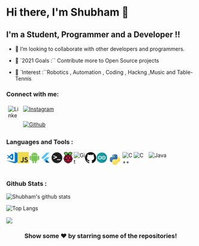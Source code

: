 
#  **Hi there, I'm Shubham** 👋

##  I'm a Student, Programmer and a Developer !!

- 👯 I’m looking to collaborate with other developers and programmers.

- 🥅 `2021 Goals :`` Contribute more to Open Source projects

- 🌱 `Interest :``Robotics , Automation , Coding , Hackng ,Music and Table-Tennis

###  Connect with me:

  

[<img align="left" alt="LinkedIn" width="30px" height ="35px" src="https://pngimg.com/uploads/linkedIn/linkedIn_PNG22.png" style=" margin: 5px 5px" />][linkedin]

[<img alt="Instagram" width="35px" height ="35px" src="https://cdn.jsdelivr.net/npm/simple-icons@v3/icons/instagram.svg" style=" margin: 5px 5px"/>][instagram]

[<img alt="Github" width="35px" height ="35px" src="https://image.flaticon.com/icons/png/512/25/25231.png" style=" margin: 5px 5px"/>][github]

  
  

###  Languages and Tools :

  

<img align="left"  alt="Visual Studio Code"  width="30px"  src="https://raw.githubusercontent.com/github/explore/80688e429a7d4ef2fca1e82350fe8e3517d3494d/topics/visual-studio-code/visual-studio-code.png" />

  

<img align="left"  alt="JavaScript"  width="30px"  src="https://raw.githubusercontent.com/github/explore/80688e429a7d4ef2fca1e82350fe8e3517d3494d/topics/javascript/javascript.png"/>

<img align="left"  alt="Android"  width="30px"  src="https://raw.githubusercontent.com/github/explore/80688e429a7d4ef2fca1e82350fe8e3517d3494d/topics/android/android.png"/>
<img align="left"  alt="Flutter"  width="30px"  src="https://raw.githubusercontent.com/github/explore/cebd63002168a05a6a642f309227eefeccd92950/topics/flutter/flutter.png"/>

  

<img align="left"  alt="Terminal"  width="30px"  src="https://raw.githubusercontent.com/github/explore/80688e429a7d4ef2fca1e82350fe8e3517d3494d/topics/terminal/terminal.png" >

<img align="left"  alt="Raspberry pi"  width="30px"  src="https://raw.githubusercontent.com/github/explore/80688e429a7d4ef2fca1e82350fe8e3517d3494d/topics/raspberry-pi/raspberry-pi.png"/>

  

<img align="left"  alt="Git"  width="30px"  src="https://git-scm.com/images/logos/downloads/Git-Icon-Black.png"/>

  

<img align="left"  alt="GitHub"  width="30px"  src="https://raw.githubusercontent.com/github/explore/78df643247d429f6cc873026c0622819ad797942/topics/github/github.png"/>

  

<img align="left"  alt="Arduino"  width="30px"  src="https://raw.githubusercontent.com/github/explore/80688e429a7d4ef2fca1e82350fe8e3517d3494d/topics/arduino/arduino.png"/>

  

<img align="left"  alt="Python"  width="40px"  src="https://raw.githubusercontent.com/github/explore/78df643247d429f6cc873026c0622819ad797942/topics/python/python.png"/>

  

<img align="left"  alt="C++"  width="30px"  src="https://cdn.freebiesupply.com/logos/large/2x/c-logo-png-transparent.png" />

  

<img align="left"  alt="C"  width="40px"  src="https://static.wixstatic.com/media/0cfd43_1831013bcc8540fcba4f087dfa07653c~mv2.png/v1/fill/w_350,h_350,al_c,lg_1,q_85/c.webp" />

  

<img align="left"  alt="Java"  width="70px"  height  =  "30px"  src="https://logos-download.com/wp-content/uploads/2016/10/Java_logo_icon.png"/>

  

<br />

<br />

<br />

  

###  Github Stats :

![Shubham's github stats](https://github-readme-stats.vercel.app/api?username=shubham9672&show_icons=true&theme=dracula)

![Top Langs](https://github-readme-stats.vercel.app/api/top-langs/?username=shubham9672&theme=dracula&layout=compact)

<a>

<img align="center"  src="https://visitor-badge.glitch.me/badge?page_id=shubham9672.shubham9672" />

</a>

  

<div align="center">

  

###  Show some ❤️ by starring some of the repositories!

  

</div>

  
  

<br />

  

[instagram]:  https://www.instagram.com/shubham_menroy/

[linkedin]:  https://www.linkedin.com/in/shubham-menroy-a98483193

[github]:  https://github.com/shubham9672
